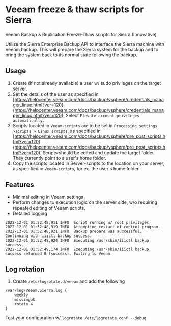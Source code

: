 # Veeam freeze & thaw scripts for Sierra
Veeam Backup &amp; Replication Freeze-Thaw scripts for Sierra (Innovative)



Utilize the Sierra Enterprise Backup API to interface the Sierra machine with Veeam backup. This will prepare the Sierra system for the backup and to bring the system back to its normal state following the backup.

## Usage

1. Create (if not already available) a user w/ sudo privileges on the target server.
2. Set the details of the user as specified in [https://helpcenter.veeam.com/docs/backup/vsphere/credentials_manager_linux.html?ver=120](https://helpcenter.veeam.com/docs/backup/vsphere/credentials_manager_linux.html?ver=120). Select `Elevate account privileges automatically.`
3. Scripts located in `Veeam-scripts` are to be set in `Processing settings >scripts > Linux scripts`, as specified in [https://helpcenter.veeam.com/docs/backup/vsphere/pre_post_scripts.html?ver=120](https://helpcenter.veeam.com/docs/backup/vsphere/pre_post_scripts.html?ver=120). Scripts should be edited and update the target folder. They currently point to a user's home folder.
4. Copy the scripts located in Server-scripts to the location on your server, as specified in `Veeam-scripts`, for ex. the user's home folder.



## Features

- Minimal editing in Veeam settings
- Perform changes to execution logic on the server side, w/o requiring repeated editing of Veeam scripts.
- Detailed logging
```
2022-12-01 01:52:48,911 INFO  Script running w/ root privileges
2022-12-01 01:52:48,919 INFO  Attempting restart of control program.
2022-12-01 01:52:48,921 INFO  Backup prepare was successful. Continuing with iiictl backup success.
2022-12-01 01:52:48,924 INFO  Executing /usr/sbin/iiictl backup success.
2022-12-01 01:52:49,174 INFO  Executing /usr/sbin/iiictl backup success returned 0 (success). Exiting to Veeam.
```

## Log rotation
1. Create `/etc/logrotate.d/veeam` and add the following
```
/var/log/Veeam.Sierra.log {
    weekly
    missingok
    rotate 4
}
```
Test your configuration w/ `logrotate /etc/logrotate.conf --debug`
